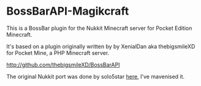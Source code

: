 # BossBarAPI-Magikcraft

This is a BossBar plugin for the Nukkit Minecraft server for Pocket Edition Minecraft.

It's based on a plugin originally written by by XenialDan aka thebigsmileXD for Pocket Mine, a PHP Minecraft server.

http://github.com/thebigsmileXD/BossBarAPI

The original Nukkit port was done by solo5star [here](https://github.com/solo5star/BossBarAPI_Nukkit), I've mavenised it.

